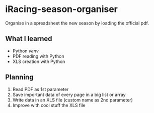 # iRacing-season-organiser

Organise in a spreadsheet the new season by loading the official pdf.

## What I learned

- Python _venv_
- PDF reading with Python
- XLS creation with Python

## Planning

1. Read PDF as 1st parameter
1. Save important data of every page in a big list or array
1. Write data in an XLS file (custom name as 2nd parameter)
1. Improve with cool stuff the XLS file
